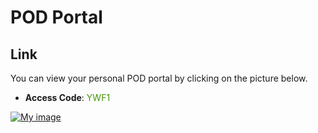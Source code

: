 # POD Portal

## Link
You can view your personal POD portal by clicking on the picture below.

- **Access Code**: <span style='color:#479608'>YWF1</span>

<a href="https://portal.ace.aviatrixlab.com/ " target="_blank">

![My image](images/pod.png)

</a>